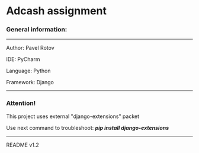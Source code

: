 # Adcash assignment

### General information:

---
Author: Pavel Rotov

IDE: PyCharm

Language: Python

Framework: Django

---

### Attention!
This project uses external "django-extensions" packet

Use next command to troubleshoot: ***pip install django-extensions***

---
README v1.2